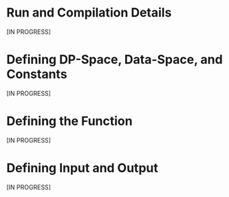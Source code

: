 # Run and Compilation Details
[IN PROGRESS]
# Defining DP-Space, Data-Space, and Constants
[IN PROGRESS]
# Defining the Function
[IN PROGRESS]
# Defining Input and Output
[IN PROGRESS]
